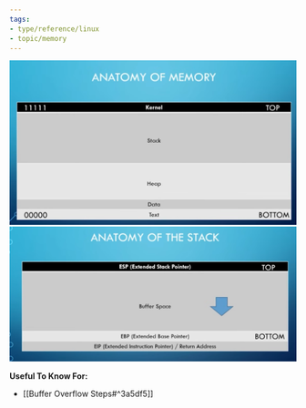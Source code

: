 ```yaml
---
tags:
- type/reference/linux
- topic/memory
---
```


![Anatomy of Memory](assets/Screenshot%20from%202025-09-06%2022-18-39.png)
![Stack](assets/Screenshot%20from%202025-09-06%2022-22-18.png)

**Useful To Know For:**
- [[Buffer Overflow Steps#^3a5df5]]
